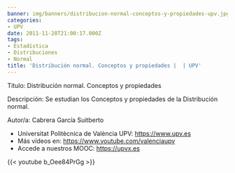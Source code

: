 ```yaml
---
banner: img/banners/distribucion-normal-conceptos-y-propiedades-upv.jpg
categories:
- UPV
date: 2011-11-28T21:00:17.000Z
tags:
- Estadística
- Distribuciones
- Normal
title: 'Distribución normal. Conceptos y propiedades |  | UPV'
---
```


Título: Distribución normal. Conceptos y propiedades

Descripción: Se estudian los Conceptos y propiedades de la Distribución normal. 

Autor/a: Cabrera García Suitberto



+ Universitat Politècnica de València UPV: https://www.upv.es
+ Más vídeos en: https://www.youtube.com/valenciaupv
+ Accede a nuestros MOOC: https://upvx.es

{{< youtube b_Oee84PrGg >}}
